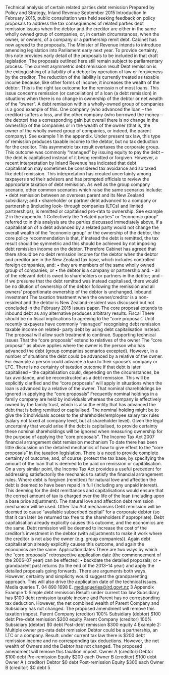 Technical analysis of certain related parties debt remission Prepared by Policy and Strategy, Inland Revenue September 2015 Introduction In February 2015, public consultation was held seeking feedback on policy proposals to address the tax consequences of related parties debt remission issues when the debtor and the creditor are either in the same wholly owned group of companies, or, in certain circumstances, when the owner, or owners, of a company or a partnership remit debt. Cabinet has now agreed to the proposals. The Minister of Revenue intends to introduce amending legislation into Parliament early next year. To provide certainty, this note provides early detail of the proposals to be included in that draft legislation. The proposals outlined here still remain subject to parliamentary process. The current asymmetric debt remission result Debt remission is the extinguishing of a liability of a debtor by operation of law or forgiveness by the creditor. The reduction of the liability is currently treated as taxable income because, like other forms of income, it increases the wealth of the debtor. This is the right tax outcome for the remissio n of most loans. This issue concerns remission (or cancellation) of a loan (a debt remission) in situations when there is no change in ownership of the debtor or net wealth of the “owner”. A debt remission within a wholly-owned group of companies is a good example of this. One company (who advanced the loan – the creditor) suffers a loss, and the other company (who borrowed the money – the debtor) has a corresponding gain but overall there is no change in the ownership of the companies or in the wealth of the owner (that is, the owner of the wholly owned group of companies, or indeed, the parent company). See example 1 in the appendix. Under present tax law, this type of remission produces taxable income to the debtor, but no tax deduction for the creditor. This asymmetric tax result overtaxes the corporate group. This outcome was commonly “managed” by issuing equity to pay the debt – the debt is capitalised instead of it being remitted or forgiven. However, a recent interpretation by Inland Revenue has indicated that debt capitalisation may sometimes be considered tax avoidance and so taxed like debt remission. This interpretation has created uncertainty among taxpayers and their advisors and has prompted officials to review the appropriate taxation of debt remission. As well as the group company scenario, other common scenarios which raise the same scenarios include: • debt remission between an overseas parent and its New Zealand subsidiary; and • shareholder or partner debt advanced to a company or partnership (including look- through companies (LTCs) and limited partnerships), is remitted or capitalised pro-rata to ownership. See example 2 in the appendix. 1 Collectively the “related parties” or “economic group” referred to in this analysis are the parties discussed immediately above. If a capitalisation of a debt advanced by a related party would not change the overall wealth of the “economic group” or the ownership of the debtor, the core policy recommendation is that, if instead the debt is remitted, the tax result should be symmetric and this should be achieved by not imposing debt remission income on the debtor. Therefore Cabinet has agreed that there should be no debt remission income for the debtor when the debtor and creditor are in the New Zealand tax base, which includes controlled foreign companies, and: • they are members of the same wholly owned group of companies; or • the debtor is a company or partnership and: - all of the relevant debt is owed to shareholders or partners in the debtor; and - if we presume that the debt remitted was instead capitalised, there would be no dilution of ownership of the debtor following the remission and all owners’ proportionate ownership of the debtor is unchanged. Inbound investment The taxation treatment when the owner/creditor is a non-resident and the debtor is New Zealand-resident was discussed but not concluded in the February 2015 issues paper. The core proposal extends to inbound debt as any alternative produces arbitrary results. Fiscal There should be no fiscal implications to agreeing to the “core proposal”. Until recently taxpayers have commonly “managed” recognising debt remission taxable income on related- party debt by using debt capitalisation instead. The proposal will allow such treatment to continue. Supporting technical issues That the “core proposals” extend to relatives of the owner The “core proposal” as above applies where the owner is the person who has advanced the debt (group companies scenarios excepted). However, in a number of situations the debt could be advanced by a relative of the owner. For example a person could advance a loan to their spouse’s company or LTC. There is no certainty of taxation outcome if that debt is later capitalised – the capitalisation could, depending on the circumstances, be tax avoidance, and be reconstructed as a debt remission. This will be explicitly clarified and the “core proposals” will apply in situations when the loan is advanced by a relative of the owner. That nominal shareholdings be ignored in applying the “core proposals” Frequently nominal holdings in a family company are held by individuals whereas the company is effectively owned by the family trust, which is also the entity that has advanced the debt that is being remitted or capitalised. The nominal holding might be to give the 2 individuals access to the shareholder/employee salary tax rules (salary not taxed at company level, but at shareholder level). Given the legal uncertainty that would arise if the debt is capitalised, to provide certainty these nominal shareholdings will be ignored when measuring ownership for the purpose of applying the “core proposals”. The Income Tax Act 2007 financial arrangement debt remission mechanism To date there has been little discussion on the detailed mechanics of how to give effect to the “core proposals” in the taxation legislation. There is a need to provide complete certainty of outcome, and, of course, protect the tax base, by specifying the amount of the loan that is deemed to be paid on remission or capitalisation. On a very similar point, the Income Tax Act provides a useful precedent for addressing satisfactorily the mechanics to satisfy the financial arrangement rules. Where debt is forgiven (remitted) for natural love and affection the debt is deemed to have been repaid in full (including any unpaid interest). This deeming for the debt remittances and capitalisations would ensure that the correct amount of tax is charged over the life of the loan (including upon a base price adjustment). The natural love and affection debt remission mechanism will be used. Other Tax Act mechanisms Debt remission will be deemed to cause “available subscribed capital” for a corporate debtor (so that it can later be returned tax free to the shareholders if appropriate). Debt capitalisation already explicitly causes this outcome, and the economics are the same. Debt remission will be deemed to increase the cost of the creditor’s investment in the debtor (with adjustments to make it work where the creditor is not also the owner (e.g. group companies)). Again debt capitalisation already explicitly causes this outcome, and again the economics are the same. Application dates There are two ways by which the “core proposals” retrospective application date (the commencement of the 2006–07 year) can be effected: • backdate the detailed proposals; or • grandparent past returns (to the end of the 2013–14 year) and apply the detailed proposals going forwards. There are arguments both ways. However, certainty and simplicity would suggest the grandparenting approach. This will also drive the application date of the technical issues. Media queries T. 04 890 1698 E. mediaqueries@ird.govt.nz 3 Appendix Example 1: Simple debt remission Result: under current tax law Subsidiary has $100 debt remission taxable income and Parent has no corresponding tax deduction. However, the net combined wealth of Parent Company and Subsidiary has not changed. The proposed amendment will remove this taxation impost. Parent Company (creditor) 100% Subsidiary (debtor) $100 debt Pre-debt remission $200 equity Parent Company (creditor) 100% Subsidiary (debtor) $0 debt Post-debt remission $300 equity 4 Example 2: Multiple owner pro-rata debt remission Debtor could be a partnership, an LTC or a company. Result: under current tax law there is $200 debt remission income and no corresponding tax deductions. However, the net wealth of Owners and the Debtor has not changed. The proposed amendment will remove this taxation impost. Owner A (creditor) Debtor $100 debt Pre-remission Equity $200 each Owner B (creditor) $100 debt Owner A ( creditor) Debtor $0 debt Post-remission Equity $300 each Owner B (creditor) $0 debt 5